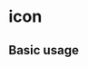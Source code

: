 # icon

## Basic usage

<preview path="../examples/icon/basic.vue" title="Basic usage" description="You can expand the icon through iconfont"></preview>
